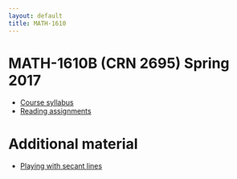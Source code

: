 ```yaml
---
layout: default
title: MATH-1610
---
```


# MATH-1610B (CRN 2695) Spring 2017

* [Course syllabus](syllabus/)
* [Reading assignments](reading/)

# Additional material

- [Playing with secant lines](../tangent/)
